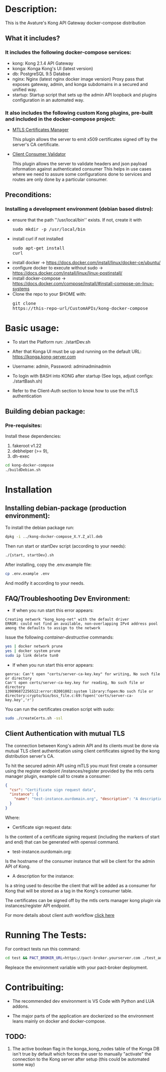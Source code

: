 # Description:

This is the Avature's Kong API Gateway docker-compose distribution

## What it includes?

### It includes the following docker-compose services:

* kong: Kong 2.1.4 API Gateway
* konga: Konga Kong's UI (latest version)
* db: PostgreSQL 9.5 Databse
* nginx: Nginx (latest nginx docker image version) Proxy pass that exposes gateway, admin, and konga subdomains in a secured and unified way.
* startup: Startup script that sets up the admin API loopback and plugins configuration in an automated way.

### It also includes the following custom Kong plugins, pre-built and included in the docker-compose project:

- [MTLS Certificates Manager](plugins/mtls_certs_manager/README.md)

  This plugin allows the server to emit x509 certificates signed off by the server's CA certificate.

- [Client Consumer Validator](plugins/client_consumer_validator/README.md)

  This plugin allows the server to validate headers and json payload information against authenticated consumer
  This helps in use cases where we need to assure some configurations done to services and routes are only done by a particular consumer.

## Preconditions:

### Installing a development environment (debian based distro):

* ensure that the path ''/usr/local/bin'' exists. If not, create it with <pre>sudo mkdir -p /usr/local/bin</pre>
* install curl if not installed <pre>sudo apt-get install curl</pre>
* install docker -> https://docs.docker.com/install/linux/docker-ce/ubuntu/
* configure docker to execute without sudo -> https://docs.docker.com/install/linux/linux-postinstall/
* install docker-compose -> https://docs.docker.com/compose/install/#install-compose-on-linux-systems
* Clone the repo to your $HOME with: <pre>git clone https://this-repo-url/CustomAPIs/kong-docker-compose</pre>

# Basic usage:

* To start the Platform run: ./startDev.sh

* After that Konga UI must be up and running on the default URL: https://konga.kong-server.com

* Username: admin, Password: adminadminadmin

* To login with BASH into KONG after startup (See logs, adjust configs: ./startBash.sh)

* Refer to the Client-Auth section to know how to use the mTLS authentication

## Building debian package:

### Pre-requisites:

Install these dependencies:

1. fakeroot v1.22
2. debhelper (>= 9),
3. dh-exec


```bash
cd kong-docker-compose
./buildDebian.sh
```

# Installation

## Installing debian-package (production environment):

To install the debian package run:

```bash
dpkg -i ../kong-docker-compose_X.Y.Z_all.deb
```

Then run start or startDev script (according to your needs):

```bash
./{start, startDev}.sh
```

After installing, copy the .env.example file:

```bash
cp .env.example .env
```

And modify it according to your needs.

## FAQ/Troubleshooting Dev Environment:

* If when you run start this error appears:

```
Creating network "kong_kong-net" with the default driver
ERROR: could not find an available, non-overlapping IPv4 address pool among the defaults to assign to the network
```

Issue the following *container-destructive* commands:

```bash
yes | docker network prune
yes | docker system prune
sudo ip link delete tun0
```

* If when you run start this error appears:

```
genrsa: Can't open "certs/server-ca-key.key" for writing, No such file or directory
Can't open certs/server-ca-key.key for reading, No such file or directory
139896872256512:error:02001002:system library:fopen:No such file or directory:crypto/bio/bss_file.c:69:fopen('certs/server-ca-key.key','r')
```

You can run the certificates creation script with sudo:

```bash
sudo ./createCerts.sh -ssl
```

## Client Authentication with mutual TLS

The connection between Kong's admin API and its clients must be done via mutual TLS client authentication using client certificates signed by the kong distribution server's CA.

To hit the secured admin API using mTLS you must first create a consumer using the register endpoint /instances/register provided by the mtls certs manager plugin, example call to create a consumer:

```json
{
  "csr": "Certificate sign request data",
  "instance": {
    "name": "test-instance.ourdomain.org", "description": "A description for the instance"
  }
}
```

Where:

* Certificate sign request data:

Is the content of a certificate signing request (including the markers of start and end) that can be generated with openssl command.

* test-instance.ourdomain.org:

Is the hostname of the consumer instance that will be client for the admin API of Kong.

* A description for the instance:

Is a string used to describe the client that will be added as a consumer for Kong that will be stored as a tag in the Kong's consumer table.

The certificates can be signed off by the mtls certs manager kong plugin via instances/register API endpoint.

For more details about client auth workflow [click here](CLIENT_AUTH.md)

# Running The Tests:

For contract tests run this command:

```bash
cd test && PACT_BROKER_URL=https://pact-broker.yourserver.com ./test_admin_api_contracts
```

Repleace the environment variable with your pact-broker deployment.

# Contribuiting:

* The recommended dev environment is VS Code with Python and LUA addons.

* The major parts of the application are dockerized so the environment leans mainly on docker and docker-compose.

## TODO:

1. The active boolean flag in the konga_kong_nodes table of the Konga DB isn't true by default which forces the user to manually "activate" the connection to the Kong server after setup (this could be automated some way)
